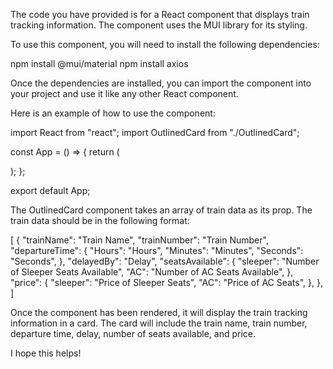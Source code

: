 The code you have provided is for a React component that displays train tracking information. The component uses the MUI library for its styling.

To use this component, you will need to install the following dependencies:


npm install @mui/material
npm install axios


Once the dependencies are installed, you can import the component into your project and use it like any other React component.

Here is an example of how to use the component:


import React from "react";
import OutlinedCard from "./OutlinedCard";

const App = () => {
  return (
    <div>
      <OutlinedCard />
    </div>
  );
};

export default App;


The OutlinedCard component takes an array of train data as its prop. The train data should be in the following format:


[
  {
    "trainName": "Train Name",
    "trainNumber": "Train Number",
    "departureTime": {
      "Hours": "Hours",
      "Minutes": "Minutes",
      "Seconds": "Seconds",
    },
    "delayedBy": "Delay",
    "seatsAvailable": {
      "sleeper": "Number of Sleeper Seats Available",
      "AC": "Number of AC Seats Available",
    },
    "price": {
      "sleeper": "Price of Sleeper Seats",
      "AC": "Price of AC Seats",
    },
  },
]


Once the component has been rendered, it will display the train tracking information in a card. The card will include the train name, train number, departure time, delay, number of seats available, and price.

I hope this helps!
